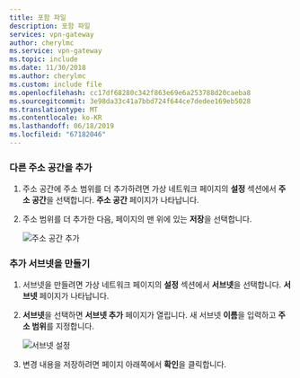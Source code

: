 ```yaml
---
title: 포함 파일
description: 포함 파일
services: vpn-gateway
author: cherylmc
ms.service: vpn-gateway
ms.topic: include
ms.date: 11/30/2018
ms.author: cherylmc
ms.custom: include file
ms.openlocfilehash: cc17df68280c342f863e69e6a253788d20caeba8
ms.sourcegitcommit: 3e98da33c41a7bbd724f644ce7dedee169eb5028
ms.translationtype: MT
ms.contentlocale: ko-KR
ms.lasthandoff: 06/18/2019
ms.locfileid: "67182046"
---
```

### <a name="to-add-additional-address-space"></a>다른 주소 공간을 추가

1. 주소 공간에 주소 범위를 더 추가하려면 가상 네트워크 페이지의 **설정** 섹션에서 **주소 공간**을 선택합니다. **주소 공간** 페이지가 나타납니다.
2. 주소 범위를 더 추가한 다음, 페이지의 맨 위에 있는 **저장**을 선택합니다.

   ![주소 공간 추가](./media/vpn-gateway-additional-address-space-include/address_space.png)

### <a name="to-create-additional-subnets"></a>추가 서브넷을 만들기

1. 서브넷을 만들려면 가상 네트워크 페이지의 **설정** 섹션에서 **서브넷**을 선택합니다. **서브넷** 페이지가 나타납니다. 
2. **서브넷**을 선택하면 **서브넷 추가** 페이지가 열립니다. 새 서브넷 **이름**을 입력하고 **주소 범위**를 지정합니다.

   ![서브넷 설정](./media/vpn-gateway-additional-address-space-include/add_subnet.png)
3. 변경 내용을 저장하려면 페이지 아래쪽에서 **확인**을 클릭합니다.
